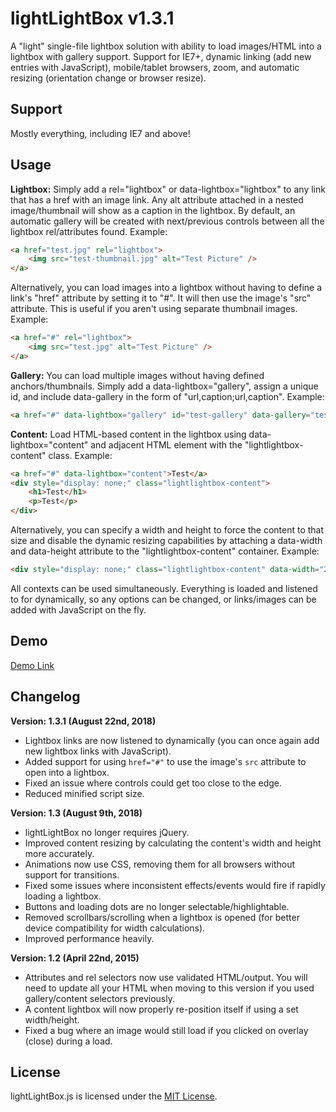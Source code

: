 lightLightBox v1.3.1
==============

A "light" single-file lightbox solution with ability to load images/HTML into a lightbox with gallery support. Support for IE7+, dynamic linking (add new entries with JavaScript), mobile/tablet browsers, zoom, and automatic resizing (orientation change or browser resize).

Support
--------------

Mostly everything, including IE7 and above!

Usage
--------------

**Lightbox:** Simply add a rel="lightbox" or data-lightbox="lightbox" to any link that has a href with an image link. Any alt attribute attached in a nested image/thumbnail will show as a caption in the lightbox. By default, an automatic gallery will be created with next/previous controls between all the lightbox rel/attributes found. Example:
```html
<a href="test.jpg" rel="lightbox">
    <img src="test-thumbnail.jpg" alt="Test Picture" />
</a>
```

Alternatively, you can load images into a lightbox without having to define a link's "href" attribute by setting it to "#". It will then use the image's "src" attribute. This is useful if you aren't using separate thumbnail images. Example:
```html
<a href="#" rel="lightbox">
    <img src="test.jpg" alt="Test Picture" />
</a>
```

**Gallery:** You can load multiple images without having defined anchors/thumbnails. Simply add a data-lightbox="gallery", assign a unique id, and include data-gallery in the form of "url,caption;url,caption". Example:
```html
<a href="#" data-lightbox="gallery" id="test-gallery" data-gallery="test.jpg,Test Picture;test2.jpg,Test Picture #2">Gallery</a>
```

**Content:** Load HTML-based content in the lightbox using data-lightbox="content" and adjacent HTML element with the "lightlightbox-content" class. Example:
```html
<a href="#" data-lightbox="content">Test</a>
<div style="display: none;" class="lightlightbox-content">
    <h1>Test</h1>
    <p>Test</p>
</div>
```

Alternatively, you can specify a width and height to force the content to that size and disable the dynamic resizing capabilities by attaching a data-width and data-height attribute to the "lightlightbox-content" container. Example:
```html
<div style="display: none;" class="lightlightbox-content" data-width="250" data-height="250"></div>
```

All contexts can be used simultaneously. Everything is loaded and listened to for dynamically, so any options can be changed, or links/images can be added with JavaScript on the fly.

Demo
--------------

[Demo Link](http://htmlpreview.github.io/?https://github.com/vaughnroyko/lightLightBox/blob/master/demo.html)

Changelog
--------------

**Version: 1.3.1 (August 22nd, 2018)**

* Lightbox links are now listened to dynamically (you can once again add new lightbox links with JavaScript).
* Added support for using `href="#"` to use the image's `src` attribute to open into a lightbox.
* Fixed an issue where controls could get too close to the edge.
* Reduced minified script size.

**Version: 1.3 (August 9th, 2018)**

* lightLightBox no longer requires jQuery.
* Improved content resizing by calculating the content's width and height more accurately.
* Animations now use CSS, removing them for all browsers without support for transitions.
* Fixed some issues where inconsistent effects/events would fire if rapidly loading a lightbox.
* Buttons and loading dots are no longer selectable/highlightable.
* Removed scrollbars/scrolling when a lightbox is opened (for better device compatibility for width calculations).
* Improved performance heavily.

**Version: 1.2 (April 22nd, 2015)**

* Attributes and rel selectors now use validated HTML/output. You will need to update all your HTML when moving to this version if you used gallery/content selectors previously.
* A content lightbox will now properly re-position itself if using a set width/height.
* Fixed a bug where an image would still load if you clicked on overlay (close) during a load.

License
--------------

lightLightBox.js is licensed under the [MIT License](https://github.com/vaughnroyko/lightLightBox/blob/master/LICENSE).
